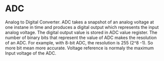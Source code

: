 # ADC

Analog to Digital Converter.
ADC takes a snapshot of an analog voltage at one instane in time and produces a digital output which represents the input analog voltage. The digital output value is stored in ADC value register.
The number of binary bits that represent the value of ADC makes the resolution of an ADC.
For example, with 8-bit ADC, the resolution is 255 (2^8 -1). So more bit mean more accurate.
Voltage reference is normaly the maximum Input voltage of the ADC.  
